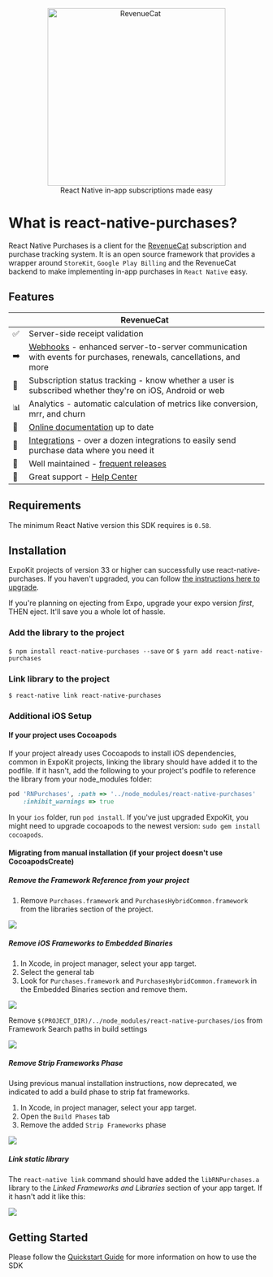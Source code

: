
<p align="center">
  <img src="https://uploads-ssl.webflow.com/5e2613cf294dc30503dcefb7/5e752025f8c3a31d56a51408_logo_red%20(1).svg" width="350" alt="RevenueCat"/>
<br>
React Native in-app subscriptions made easy
</p>

# What is react-native-purchases?

React Native Purchases is a client for the [RevenueCat](https://www.revenuecat.com/) subscription and purchase tracking system. It is an open source framework that provides a wrapper around `StoreKit`, `Google Play Billing` and the RevenueCat backend to make implementing in-app purchases in `React Native` easy.

## Features
|   | RevenueCat |
| --- | --- |
✅ | Server-side receipt validation
➡️ | [Webhooks](https://docs.revenuecat.com/docs/webhooks) - enhanced server-to-server communication with events for purchases, renewals, cancellations, and more   
🎯 | Subscription status tracking - know whether a user is subscribed whether they're on iOS, Android or web  
📊 | Analytics - automatic calculation of metrics like conversion, mrr, and churn  
📝 | [Online documentation](https://docs.revenuecat.com/docs) up to date  
🔀 | [Integrations](https://www.revenuecat.com/integrations) - over a dozen integrations to easily send purchase data where you need it  
💯 | Well maintained - [frequent releases](https://github.com/RevenueCat/purchases-ios/releases)  
📮 | Great support - [Help Center](https://revenuecat.zendesk.com) 

## Requirements

The minimum React Native version this SDK requires is `0.58`.

## Installation

ExpoKit projects of version 33 or higher can successfully use react-native-purchases. If you haven't upgraded, you can follow [the instructions here to upgrade](https://docs.expo.io/versions/latest/expokit/expokit/#upgrading-expokit). 

If you're planning on ejecting from Expo, upgrade your expo version _first_, THEN eject. It'll save you a whole lot of hassle.

### Add the library to the project

`$ npm install react-native-purchases --save`
or
`$ yarn add react-native-purchases`

### Link library to the project

`$ react-native link react-native-purchases`

### Additional iOS Setup

#### If your project uses Cocoapods
If your project already uses Cocoapods to install iOS dependencies, common in ExpoKit projects, linking the library should have added it to the podfile. If it hasn't, add the following to your project's podfile to reference the library from your node_modules folder:

```ruby
pod 'RNPurchases', :path => '../node_modules/react-native-purchases'
    :inhibit_warnings => true
```

In your `ios` folder, run `pod install`. If you've just upgraded ExpoKit, you might need to upgrade cocoapods to the newest version: `sudo gem install cocoapods`. 

#### Migrating from manual installation (if your project doesn't use CocoapodsCreate)

##### Remove the Framework Reference from your project

1. Remove `Purchases.framework` and `PurchasesHybridCommon.framework` from the libraries section of the project. 

![](https://media.giphy.com/media/W6LvZkQnvc3QnnPza7/giphy.gif)

##### Remove iOS Frameworks to Embedded Binaries
1. In Xcode, in project manager, select your app target.
1. Select the general tab
1. Look for `Purchases.framework` and `PurchasesHybridCommon.framework` in the Embedded Binaries section and remove them.

![](https://media.giphy.com/media/iIdIuEkAzlntxANSiV/giphy.gif)

Remove `$(PROJECT_DIR)/../node_modules/react-native-purchases/ios` from Framework Search paths in build settings

![](https://media.giphy.com/media/1pAbuARm4TLfZKdfx3/giphy.gif)

##### Remove Strip Frameworks Phase
Using previous manual installation instructions, now deprecated, we indicated to add a build phase to strip fat frameworks. 
1. In Xcode, in project manager, select your app target.
2. Open the `Build Phases` tab
3. Remove the added `Strip Frameworks` phase

![](https://media.giphy.com/media/39zTmnsW1CIrJNk5AM/giphy.gif)

##### Link static library
The `react-native link` command should have added the `libRNPurchases.a` library to the _Linked Frameworks and Libraries_ section of your app target. If it hasn't add it like this:

![](https://media.giphy.com/media/U2MMgrdYlkRhEcy80J/giphy.gif)

## Getting Started

Please follow the [Quickstart Guide](https://docs.revenuecat.com/docs/) for more information on how to use the SDK
